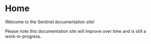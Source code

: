 # Home

Welcome to the Sentinel documentation site!

Please note this documentation site will improve over time and is still a work-in-progress.
